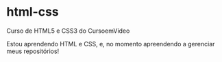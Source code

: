 # html-css
 Curso de HTML5 e CSS3 do CursoemVídeo

Estou aprendendo HTML e CSS, e, no momento apreendendo a gerenciar meus repositórios!